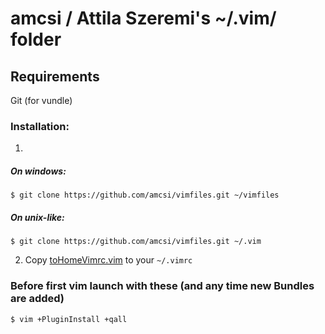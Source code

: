 # amcsi / Attila Szeremi's ~/.vim/ folder

## Requirements

Git (for vundle)

### Installation:

1)

##### On windows:

    $ git clone https://github.com/amcsi/vimfiles.git ~/vimfiles

##### On unix-like:

    $ git clone https://github.com/amcsi/vimfiles.git ~/.vim

2) Copy [toHomeVimrc.vim](toHomeVimrc.vim) to your `~/.vimrc`

### Before first vim launch with these (and any time new Bundles are added)

    $ vim +PluginInstall +qall
